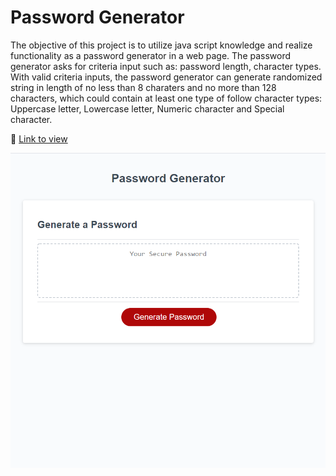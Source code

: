 # Password Generator

The objective of this project is to utilize java script knowledge and realize functionality as a password generator in a web page. The password generator asks for criteria input such as: password length, character types. With valid criteria inputs, the password generator can generate randomized string in length of no less than 8 charaters and no more than 128 characters, which could contain at least one type of follow character types: Uppercase letter, Lowercase letter, Numeric character and Special character.

:link: [Link to view](https://ziyonghe.github.io/random-password-generator/)

![Preview](./password-generator.png)

